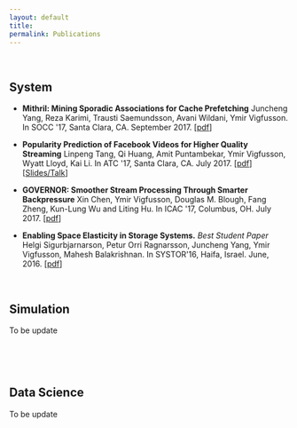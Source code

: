 ```yaml
---
layout: default
title:
permalink: Publications
---
```


 

System
------

-   **Mithril: Mining Sporadic Associations for Cache Prefetching** Juncheng
    Yang, Reza Karimi, Trausti Saemundsson, Avani Wildani, Ymir Vigfusson. In
    SOCC '17, Santa Clara, CA. September 2017.
    [[pdf](http://ymsir.com/papers/mithril-socc.pdf)]

-   **Popularity Prediction of Facebook Videos for Higher Quality Streaming**
    Linpeng Tang, Qi Huang, Amit Puntambekar, Ymir Vigfusson, Wyatt Lloyd, Kai
    Li. In ATC '17, Santa Clara, CA. July 2017.
    [[pdf](http://ymsir.com/papers/chess-atc.pdf)]
    [[Slides/Talk](https://www.usenix.org/conference/atc17/technical-sessions/presentation/tang)]

-   **GOVERNOR: Smoother Stream Processing Through Smarter Backpressure** Xin
    Chen, Ymir Vigfusson, Douglas M. Blough, Fang Zheng, Kun-Lung Wu and Liting
    Hu. In ICAC '17, Columbus, OH. July 2017.
    [[pdf](http://ymsir.com/papers/governor-icac.pdf)]

-   **Enabling Space Elasticity in Storage Systems.** *Best Student Paper* Helgi
    Sigurbjarnarson, Petur Orri Ragnarsson, Juncheng Yang, Ymir Vigfusson,
    Mahesh Balakrishnan. In SYSTOR'16, Haifa, Israel. June, 2016.
    [[pdf](http://ymsir.com/papers/harmonium-systor.pdf)]

 

Simulation
----------

To be update

 

 

Data Science
------------

To be update
